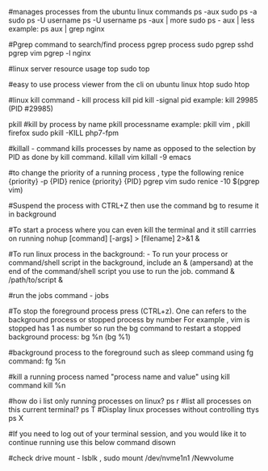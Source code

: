 #manages processes from the ubuntu linux commands
ps -aux
sudo ps -a
sudo ps -U username
ps -U username
ps -aux | more
sudo ps - aux | less
example: ps aux | grep nginx

#Pgrep command to search/find process
pgrep process
sudo pgrep sshd
pgrep vim
pgrep -l nginx

#linux server resource usage
top 
sudo top

#easy to use process viewer from the cli on ubuntu linux
htop
sudo htop

#linux kill command - kill process
kill pid
kill -signal pid
example: kill 29985 (PID #29985)

pkill #kill by process by name
pkill processname
example: pkill vim , pkill firefox
sudo pkill -KILL php7-fpm

#killall - command kills processes by name as opposed to the selection by PID as done by kill command.
killall vim
killall -9 emacs

#to change the priority of a running process , type the following
renice {priority} -p {PID}
renice {priority} {PID}
pgrep vim
sudo renice -10 $(pgrep vim)

#Suspend the process with CTRL+Z then use the command bg to resume it in background

#To start a process where you can even kill the terminal and it still carrries on running
nohup [command] [-args] > [filename] 2>&1 &

#To run linux process in the background: - To run your process or command/shell script in the background, include an & (ampersand) at the end of the command/shell script you use to run the job.
command &
/path/to/script &

#run the jobs command - jobs

#To stop the foreground process press (CTRL+z). One can refers to the background process or stopped process by number For example , vim is stopped has 1 as number so run the bg command to restart a stopped background process:
bg %n (bg %1)

#background process to the foreground such as sleep command using fg command:
fg %n 

#kill a running process named "process name and value" using kill command
kill %n

#how do i list only running processes on linux?
ps r
#list all processes on this current terminal?
ps T
#Display linux processes without controlling ttys
ps X

#If you need to log out of your terminal session, and you would like it to continue running use this below command
disown

#check drive mount - lsblk , sudo mount /dev/nvme1n1 /Newvolume 

